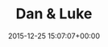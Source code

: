 ---
title:		"Dan & Luke"
type:		"photos"
mediatype:		"upload"
location:		"Howth, Ireland"
date:		"2015-12-25 15:07:07+00:00"
album:		"people"
filename:		"dan-and-luke-kitchen.md"
series:		"family"
cl_public_id:		"people/dan_and_luke_kitchen"
cl_version:		1497005420
format:		"tiff"
bytes:		9296220
width:		2561
height:		1440
colours:
- "#F1DDD4"
- "#7F523C"
- "#DDA27B"
- "#35221D"
- "#773B0A"
- "#10111C"
- "#011026"
- "#3A1A07"
- "#DADCE5"
- "#221D1C"
- "#8D4C06"
- "#CF780C"
- "#28242B"
- "#E4EAED"
- "#40517D"
- "#EBB370"
- "#826F6D"
- "#C66D20"
- "#774642"
- "#DCD3DA"
- "#181016"
- "#01477C"
- "#130E15"
- "#6F6E7F"
- "#011A32"
- "#846743"
exposure_mode:		"Auto"
program:		"Aperture-priority AE"
aperture:		"6.3"
focal_length:		"24.0 mm"
iso:		"1250"
shutter_speed:		"1/40"
metering:		"Multi-segment"
flash:		"Off, Did not fire"
white_balance:		"Custom"
colour_temp:		"5050"
has_crop:		"false"
orientation:		"Horizontal (normal)"
camera_model:		"NIKON D800"
lens_info:		"24-70mm f/2.8"
artist:		"No artist info"
x_resolution:		"300"
y_resolution:		"300"
---